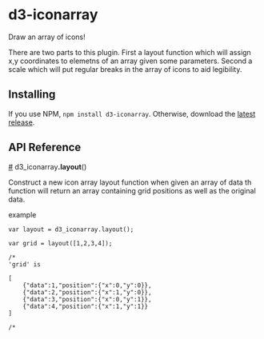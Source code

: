 # d3-iconarray

Draw an array of icons!

There are two parts to this plugin. First a layout function which will assign x,y coordinates to elemetns of an array given some parameters. Second a scale which will put regular breaks in the array of icons to aid legibility.

## Installing

If you use NPM, `npm install d3-iconarray`. Otherwise, download the [latest release](https://github.com/tomgp/d3-icon-array/releases/latest).

## API Reference

<a href="#layout" name="layout">#</a> d3_iconarray<b>.layout</b>()

Construct a new icon array layout function when given an array of data th function will return an array containing grid positions as well as the original data.

example

```
var layout = d3_iconarray.layout();

var grid = layout([1,2,3,4]); 

/*
'grid' is

[
	{"data":1,"position":{"x":0,"y":0}},
	{"data":2,"position":{"x":1,"y":0}},
	{"data":3,"position":{"x":0,"y":1}},
	{"data":4,"position":{"x":1,"y":1}}
]

/*

```
